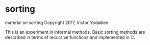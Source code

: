 # sorting
material on sorting
Copyright 2017, Victor Yodaiken

This is an experiment in informal methods. Basic sorting methods are described in terms of recursive functions and implemented in C.

